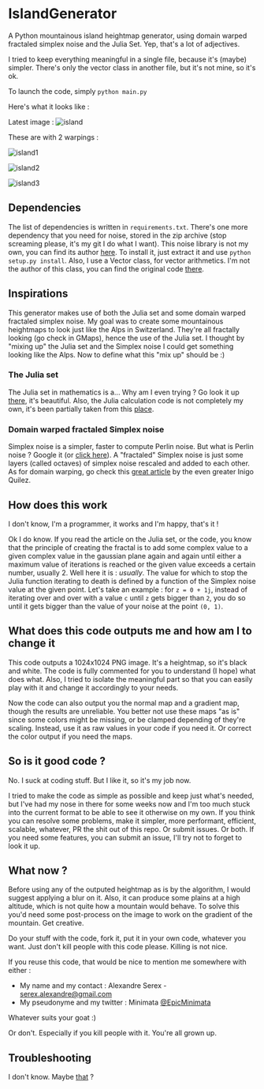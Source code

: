 # IslandGenerator

A Python mountainous island heightmap generator, using domain warped fractaled simplex noise and the Julia Set. Yep, that's a lot of adjectives.

I tried to keep everything meaningful in a single file, because it's (maybe) simpler.
There's only the vector class in another file, but it's not mine, so it's ok.

To launch the code, simply `python main.py`

Here's what it looks like :

Latest image : ![island](images/island.png)

These are with 2 warpings :

![island1](images/island1.png)

![island2](images/island2.png)

![island3](images/island3.png)


## Dependencies

The list of dependencies is written in `requirements.txt`.
There's one more dependency that you need for noise, stored in the zip archive (stop screaming please, it's my git I do what I want).
This noise library is not my own, you can find its author [here](https://github.com/caseman/noise).
To install it, just extract it and use `python setup.py install`.
Also, I use a Vector class, for vector arithmetics.
I'm not the author of this class, you can find the original code [there](https://gist.github.com/mcleonard/5351452).

## Inspirations

This generator makes use of both the Julia set and some domain warped fractaled simplex noise.
My goal was to create some mountainous heightmaps to look just like the Alps in Switzerland.
They're all fractally looking (go check in GMaps), hence the use of the Julia set.
I thought by "mixing up" the Julia set and the Simplex noise I could get something looking like the Alps.
Now to define what this "mix up" should be :)

### The Julia set

The Julia set in mathematics is a... Why am I even trying ? Go look it up [there](https://en.wikipedia.org/wiki/Julia_set), it's beautiful.
Also, the Julia calculation code is not completely my own, it's been partially taken from this [place](http://code.activestate.com/recipes/577120-julia-fractals/).

### Domain warped fractaled Simplex noise

Simplex noise is a simpler, faster to compute Perlin noise. But what is Perlin noise ? Google it (or [click here](https://en.wikipedia.org/wiki/Perlin_noise)).
A "fractaled" Simplex noise is just some layers (called octaves) of simplex noise rescaled and added to each other.
As for domain warping, go check this [great article](http://www.iquilezles.org/www/articles/warp/warp.htm) by the even greater Inigo Quilez.

## How does this work

I don't know, I'm a programmer, it works and I'm happy, that's it !

Ok I do know.
If you read the article on the Julia set, or the code, you know that the principle of creating the fractal is to add some complex value to a given complex value in the gaussian plane again and again until either a maximum value of iterations is reached or the given value exceeds a certain number, usually 2.
Well here it is : *usually*. The value for which to stop the Julia function iterating to death is defined by a function of the Simplex noise value at the given point.
Let's take an example : for `z = 0 + 1j`, instead of iterating over and over with a value `c` until `z` gets bigger than `2`, you do so until it gets bigger than the value of your noise at the point `(0, 1)`.

## What does this code outputs me and how am I to change it

This code outputs a 1024x1024 PNG image. It's a heightmap, so it's black and white.
The code is fully commented for you to understand (I hope) what does what.
Also, I tried to isolate the meaningful part so that you can easily play with it and change it accordingly to your needs.

Now the code can also output you the normal map and a gradient map, though the results are unreliable.
You better not use these maps "as is" since some colors might be missing, or be clamped depending of they're scaling.
Instead, use it as raw values in your code if you need it. 
Or correct the color output if you need the maps.

## So is it good code ?

No.
I suck at coding stuff.
But I like it, so it's my job now.

I tried to make the code as simple as possible and keep just what's needed, but I've had my nose in there for some weeks now and I'm too much stuck into the current format to be able to see it otherwise on my own.
If you think you can resolve some problems, make it simpler, more performant, efficient, scalable, whatever, PR the shit out of this repo. Or submit issues. Or both.
If you need some features, you can submit an issue, I'll try not to forget to look it up.

## What now ?

Before using any of the outputed heightmap as is by the algorithm, I would suggest applying a blur on it.
Also, it can produce some plains at a high altitude, which is not quite how a mountain would behave. To solve this you'd need some post-process on the image to work on the gradient of the mountain. Get creative.

Do your stuff with the code, fork it, put it in your own code, whatever you want.
Just don't kill people with this code please.
Killing is not nice.

If you reuse this code, that would be nice to mention me somewhere with either :
 - My name and my contact : Alexandre Serex - serex.alexandre@gmail.com
 - My pseudonyme and my twitter : Minimata [@EpicMinimata](https://twitter.com/EpicMinimata)

Whatever suits your goat :)

Or don't.
Especially if you kill people with it.
You're all grown up.

## Troubleshooting

I don't know.
Maybe [that](https://www.google.com/) ?
